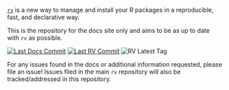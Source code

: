 [`rv`](https://github.com/a2-ai/rv) is a new way to manage and install your R packages in a reproducible, fast, and declarative way.

This is the repository for the docs site only and aims to be as up to date with `rv` as possible.

[![Last Docs Commit](https://img.shields.io/github/last-commit/a2-ai/rv-docs?logo=github)](https://github.com/a2-ai/rv-docs/commits)
[![Last RV Commit](https://img.shields.io/github/last-commit/a2-ai/rv?label=rv%20last%20commit&logo=github)](https://github.com/a2-ai/rv/commits)
![RV Latest Tag](https://img.shields.io/github/v/tag/a2-ai/rv?label=rv%20latest%20tag&sort=semver&style=flat)

For any issues found in the docs or additional information requested, please file an issue! Issues filed in the main `rv` repository will also be tracked/addressed in this repository.